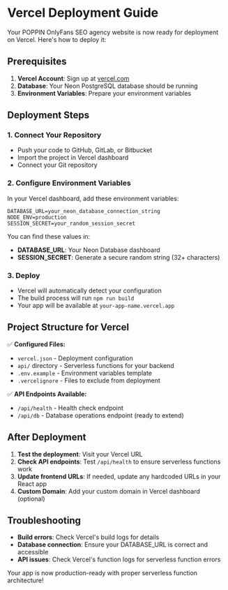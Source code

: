# Vercel Deployment Guide

Your POPPIN OnlyFans SEO agency website is now ready for deployment on Vercel. Here's how to deploy it:

## Prerequisites

1. **Vercel Account**: Sign up at [vercel.com](https://vercel.com)
2. **Database**: Your Neon PostgreSQL database should be running
3. **Environment Variables**: Prepare your environment variables

## Deployment Steps

### 1. Connect Your Repository
- Push your code to GitHub, GitLab, or Bitbucket
- Import the project in Vercel dashboard
- Connect your Git repository

### 2. Configure Environment Variables
In your Vercel dashboard, add these environment variables:

```
DATABASE_URL=your_neon_database_connection_string
NODE_ENV=production
SESSION_SECRET=your_random_session_secret
```

You can find these values in:
- **DATABASE_URL**: Your Neon Database dashboard
- **SESSION_SECRET**: Generate a secure random string (32+ characters)

### 3. Deploy
- Vercel will automatically detect your configuration
- The build process will run `npm run build`
- Your app will be available at `your-app-name.vercel.app`

## Project Structure for Vercel

✅ **Configured Files:**
- `vercel.json` - Deployment configuration
- `api/` directory - Serverless functions for your backend
- `.env.example` - Environment variables template
- `.vercelignore` - Files to exclude from deployment

✅ **API Endpoints Available:**
- `/api/health` - Health check endpoint
- `/api/db` - Database operations endpoint (ready to extend)

## After Deployment

1. **Test the deployment**: Visit your Vercel URL
2. **Check API endpoints**: Test `/api/health` to ensure serverless functions work
3. **Update frontend URLs**: If needed, update any hardcoded URLs in your React app
4. **Custom Domain**: Add your custom domain in Vercel dashboard (optional)

## Troubleshooting

- **Build errors**: Check Vercel's build logs for details
- **Database connection**: Ensure your DATABASE_URL is correct and accessible
- **API issues**: Check Vercel's function logs for serverless function errors

Your app is now production-ready with proper serverless function architecture!